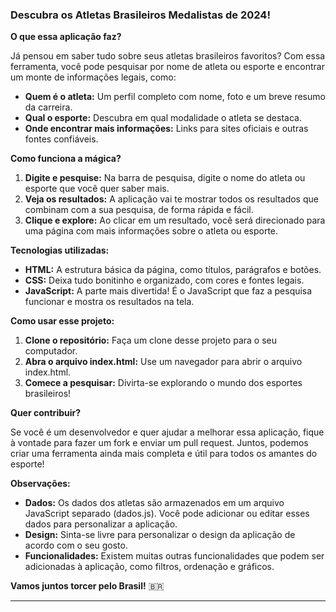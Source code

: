 ### **Descubra os Atletas Brasileiros Medalistas de 2024!** 

**O que essa aplicação faz?**

Já pensou em saber tudo sobre seus atletas brasileiros favoritos? Com essa ferramenta, você pode pesquisar por nome de atleta ou esporte e encontrar um monte de informações legais, como:

* **Quem é o atleta:** Um perfil completo com nome, foto e um breve resumo da carreira.
* **Qual o esporte:** Descubra em qual modalidade o atleta se destaca.
* **Onde encontrar mais informações:** Links para sites oficiais e outras fontes confiáveis.

**Como funciona a mágica?**

1. **Digite e pesquise:** Na barra de pesquisa, digite o nome do atleta ou esporte que você quer saber mais.
2. **Veja os resultados:** A aplicação vai te mostrar todos os resultados que combinam com a sua pesquisa, de forma rápida e fácil.
3. **Clique e explore:** Ao clicar em um resultado, você será direcionado para uma página com mais informações sobre o atleta ou esporte.

**Tecnologias utilizadas:**

* **HTML:** A estrutura básica da página, como títulos, parágrafos e botões.
* **CSS:** Deixa tudo bonitinho e organizado, com cores e fontes legais.
* **JavaScript:** A parte mais divertida! É o JavaScript que faz a pesquisa funcionar e mostra os resultados na tela.

**Como usar esse projeto:**

1. **Clone o repositório:** Faça um clone desse projeto para o seu computador.
2. **Abra o arquivo index.html:** Use um navegador para abrir o arquivo index.html.
3. **Comece a pesquisar:** Divirta-se explorando o mundo dos esportes brasileiros!

**Quer contribuir?**

Se você é um desenvolvedor e quer ajudar a melhorar essa aplicação, fique à vontade para fazer um fork e enviar um pull request. Juntos, podemos criar uma ferramenta ainda mais completa e útil para todos os amantes do esporte!

**Observações:**

* **Dados:** Os dados dos atletas são armazenados em um arquivo JavaScript separado (dados.js). Você pode adicionar ou editar esses dados para personalizar a aplicação.
* **Design:** Sinta-se livre para personalizar o design da aplicação de acordo com o seu gosto.
* **Funcionalidades:** Existem muitas outras funcionalidades que podem ser adicionadas à aplicação, como filtros, ordenação e gráficos.

**Vamos juntos torcer pelo Brasil!** 🇧🇷

---
